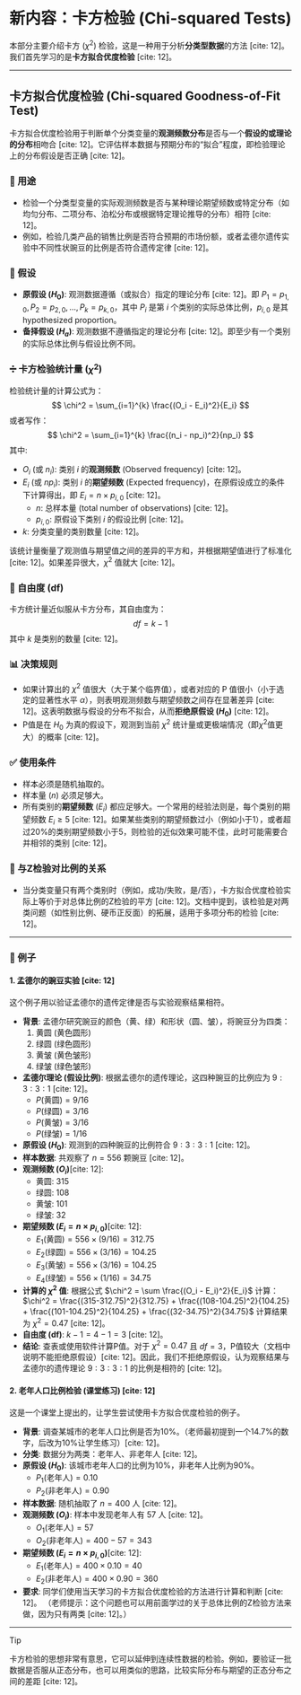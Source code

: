 # 新内容：卡方检验 (Chi-squared Tests)

本部分主要介绍卡方 ($\chi^2$) 检验，这是一种用于分析**分类型数据**的方法 [cite: 12]。我们首先学习的是**卡方拟合优度检验** [cite: 12]。

---
## 卡方拟合优度检验 (Chi-squared Goodness-of-Fit Test)

卡方拟合优度检验用于判断单个分类变量的**观测频数分布**是否与一个**假设的或理论的分布**相吻合 [cite: 12]。它评估样本数据与预期分布的“拟合”程度，即检验理论上的分布假设是否正确 [cite: 12]。

### 🎯 用途
- 检验一个分类型变量的实际观测频数是否与某种理论期望频数或特定分布（如均匀分布、二项分布、泊松分布或根据特定理论推导的分布）相符 [cite: 12]。
- 例如，检验几类产品的销售比例是否符合预期的市场份额，或者孟德尔遗传实验中不同性状豌豆的比例是否符合遗传定律 [cite: 12]。

### 📝 假设
-   **原假设 ($H_0$)**: 观测数据遵循（或拟合）指定的理论分布 [cite: 12]。即 $P_1 = p_{1,0}, P_2 = p_{2,0}, ..., P_k = p_{k,0}$，其中 $P_i$ 是第 $i$ 个类别的实际总体比例，$p_{i,0}$ 是其 hypothesized proportion。
-   **备择假设 ($H_a$)**: 观测数据不遵循指定的理论分布 [cite: 12]。即至少有一个类别的实际总体比例与假设比例不同。

### ➗ 卡方检验统计量 ($\chi^2$)
检验统计量的计算公式为：
$$ \chi^2 = \sum_{i=1}^{k} \frac{(O_i - E_i)^2}{E_i} $$
或者写作：
$$ \chi^2 = \sum_{i=1}^{k} \frac{(n_i - np_i)^2}{np_i} $$
其中:
-   $O_i$ (或 $n_i$): 类别 $i$ 的**观测频数** (Observed frequency) [cite: 12]。
-   $E_i$ (或 $np_i$): 类别 $i$ 的**期望频数** (Expected frequency)，在原假设成立的条件下计算得出，即 $E_i = n \times p_{i,0}$ [cite: 12]。
    -   $n$: 总样本量 (total number of observations) [cite: 12]。
    -   $p_{i,0}$: 原假设下类别 $i$ 的假设比例 [cite: 12]。
-   $k$: 分类变量的类别数量 [cite: 12]。

该统计量衡量了观测值与期望值之间的差异的平方和，并根据期望值进行了标准化 [cite: 12]。如果差异很大，$\chi^2$ 值就大 [cite: 12]。

### 🔗 自由度 (df)
卡方统计量近似服从卡方分布，其自由度为：
$$ df = k - 1 $$
其中 $k$ 是类别的数量 [cite: 12]。

### 📊 决策规则
-   如果计算出的 $\chi^2$ 值很大（大于某个临界值），或者对应的 P 值很小（小于选定的显著性水平 $\alpha$），则表明观测频数与期望频数之间存在显著差异 [cite: 12]。这表明数据与假设的分布不拟合，从而**拒绝原假设 ($H_0$)** [cite: 12]。
-   P值是在 $H_0$ 为真的假设下，观测到当前 $\chi^2$ 统计量或更极端情况（即$\chi^2$值更大）的概率 [cite: 12]。

### ✅ 使用条件
-   样本必须是随机抽取的。
-   样本量 ($n$) 必须足够大。
-   所有类别的**期望频数** ($E_i$) 都应足够大。一个常用的经验法则是，每个类别的期望频数 $E_i \ge 5$ [cite: 12]。如果某些类别的期望频数过小（例如小于1），或者超过20%的类别期望频数小于5，则检验的近似效果可能不佳，此时可能需要合并相邻的类别 [cite: 12]。

### 🔄 与Z检验对比例的关系
-   当分类变量只有两个类别时（例如，成功/失败，是/否），卡方拟合优度检验实际上等价于对总体比例的Z检验的平方 [cite: 12]。文档中提到，该检验是对两类问题（如性别比例、硬币正反面）的拓展，适用于多项分布的检验 [cite: 12]。

---
### 🌰 例子

#### 1. 孟德尔的豌豆实验 [cite: 12]
这个例子用以验证孟德尔的遗传定律是否与实验观察结果相符。

-   **背景**: 孟德尔研究豌豆的颜色（黄、绿）和形状（圆、皱），将豌豆分为四类：
    1.  黄圆 (黄色圆形)
    2.  绿圆 (绿色圆形)
    3.  黄皱 (黄色皱形)
    4.  绿皱 (绿色皱形)
-   **孟德尔理论 (假设比例)**: 根据孟德尔的遗传理论，这四种豌豆的比例应为 $9:3:3:1$ [cite: 12]。
    -   $P(\text{黄圆}) = 9/16$
    -   $P(\text{绿圆}) = 3/16$
    -   $P(\text{黄皱}) = 3/16$
    -   $P(\text{绿皱}) = 1/16$
-   **原假设 ($H_0$)**: 观测到的四种豌豆的比例符合 $9:3:3:1$ [cite: 12]。
-   **样本数据**: 共观察了 $n = 556$ 颗豌豆 [cite: 12]。
-   **观测频数 ($O_i$)**[cite: 12]:
    -   黄圆: 315
    -   绿圆: 108
    -   黄皱: 101
    -   绿皱: 32
-   **期望频数 ($E_i = n \times p_{i,0}$)**[cite: 12]:
    -   $E_1 (\text{黄圆}) = 556 \times (9/16) = 312.75$
    -   $E_2 (\text{绿圆}) = 556 \times (3/16) = 104.25$
    -   $E_3 (\text{黄皱}) = 556 \times (3/16) = 104.25$
    -   $E_4 (\text{绿皱}) = 556 \times (1/16) = 34.75$
-   **计算的 $\chi^2$ 值**:
    根据公式 $\chi^2 = \sum \frac{(O_i - E_i)^2}{E_i}$ 计算：
    $\chi^2 = \frac{(315-312.75)^2}{312.75} + \frac{(108-104.25)^2}{104.25} + \frac{(101-104.25)^2}{104.25} + \frac{(32-34.75)^2}{34.75}$
    计算结果为 $\chi^2 = 0.47$ [cite: 12]。
-   **自由度 (df)**: $k-1 = 4-1 = 3$ [cite: 12]。
-   **结论**: 查表或使用软件计算P值。对于 $\chi^2 = 0.47$ 且 $df=3$，P值较大（文档中说明不能拒绝原假设）[cite: 12]。因此，我们不拒绝原假设，认为观察结果与孟德尔的遗传理论 $9:3:3:1$ 的比例是相符的 [cite: 12]。

#### 2. 老年人口比例检验 (课堂练习) [cite: 12]
这是一个课堂上提出的，让学生尝试使用卡方拟合优度检验的例子。

-   **背景**: 调查某城市的老年人口比例是否为10%。（老师最初提到一个14.7%的数字，后改为10%让学生练习）[cite: 12]。
-   **分类**: 数据分为两类：老年人、非老年人 [cite: 12]。
-   **原假设 ($H_0$)**: 该城市老年人口的比例为10%，非老年人比例为90%。
    -   $P_1 (\text{老年人}) = 0.10$
    -   $P_2 (\text{非老年人}) = 0.90$
-   **样本数据**: 随机抽取了 $n = 400$ 人 [cite: 12]。
-   **观测频数 ($O_i$)**: 样本中发现老年人有 57 人 [cite: 12]。
    -   $O_1 (\text{老年人}) = 57$
    -   $O_2 (\text{非老年人}) = 400 - 57 = 343$
-   **期望频数 ($E_i = n \times p_{i,0}$)**[cite: 12]:
    -   $E_1 (\text{老年人}) = 400 \times 0.10 = 40$
    -   $E_2 (\text{非老年人}) = 400 \times 0.90 = 360$
-   **要求**: 同学们使用当天学习的卡方拟合优度检验的方法进行计算和判断 [cite: 12]。
    （老师提示：这个问题也可以用前面学过的关于总体比例的Z检验方法来做，因为只有两类 [cite: 12]。）

---
> [!TIP]
> 卡方检验的思想非常有意思，它可以延伸到连续性数据的检验。例如，要验证一批数据是否服从正态分布，也可以用类似的思路，比较实际分布与期望的正态分布之间的差距 [cite: 12]。